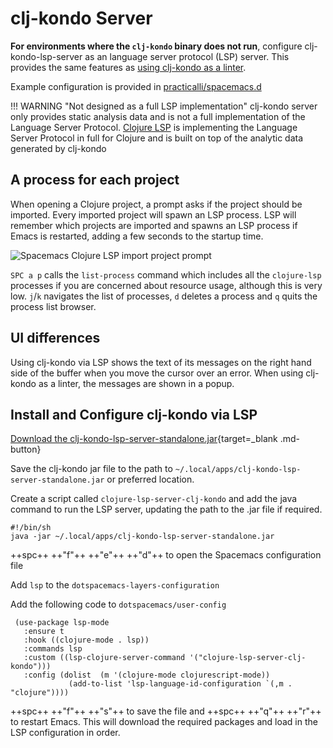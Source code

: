 # clj-kondo Server

**For environments where the `clj-kondo` binary does not run**, configure clj-kondo-lsp-server as an language server protocol (LSP) server.  This provides the same features as [using clj-kondo as a linter](/install-spacemacs/enhance-clojure-experience.md).

Example configuration is provided in [practicalli/spacemacs.d](https://github.com/practicalli/spacemacs.d)

!!! WARNING "Not designed as a full LSP implementation"
    clj-kondo server only provides static analysis data and is not a full implementation of the Language Server Protocol.
    [Clojure LSP](https://clojure-lsp.io/) is implementing the Language Server Protocol in full for Clojure and is built on top of the analytic data generated by clj-kondo


## A process for each project

When opening a Clojure project, a prompt asks if the project should be imported. Every imported project will spawn an LSP process. LSP will remember which projects are imported and spawns an LSP process if Emacs is restarted, adding a few seconds to the startup time.

![Spacemacs Clojure LSP import project prompt](/images/spacemacs-clojure-lsp-project-import-prompt.png)

`SPC a p` calls the `list-process` command which includes all the `clojure-lsp` processes if you are concerned about resource usage, although this is very low.  `j`/`k` navigates the list of processes, `d` deletes a process and `q` quits the process list browser.

## UI differences

Using clj-kondo via LSP shows the text of its messages on the right hand side of the buffer when you move the cursor over an error. When using clj-kondo as a linter, the messages are shown in a popup.


## Install and Configure clj-kondo via LSP

[Download the clj-kondo-lsp-server-standalone.jar](https://github.com/borkdude/clj-kondo/releases/){target=_blank .md-button}

Save the clj-kondo jar file to the path to `~/.local/apps/clj-kondo-lsp-server-standalone.jar` or preferred location.

Create a script called `clojure-lsp-server-clj-kondo` and add the java command to run the LSP server, updating the path to the .jar file if required.

```shell
#!/bin/sh
java -jar ~/.local/apps/clj-kondo-lsp-server-standalone.jar
```

++spc++ ++"f"++ ++"e"++ ++"d"++ to open the Spacemacs configuration file

Add `lsp` to the `dotspacemacs-layers-configuration`

Add the following code to `dotspacemacs/user-config`

```emaacs title="Spacemacs Configuration - dotspacemacs/user-config"
 (use-package lsp-mode
   :ensure t
   :hook ((clojure-mode . lsp))
   :commands lsp
   :custom ((lsp-clojure-server-command '("clojure-lsp-server-clj-kondo")))
   :config (dolist  (m '(clojure-mode clojurescript-mode))
             (add-to-list 'lsp-language-id-configuration `(,m . "clojure"))))
```

++spc++ ++"f"++ ++"s"++ to save the file and ++spc++ ++"q"++ ++"r"++ to restart Emacs.  This will download the required packages and load in the LSP configuration in order.
